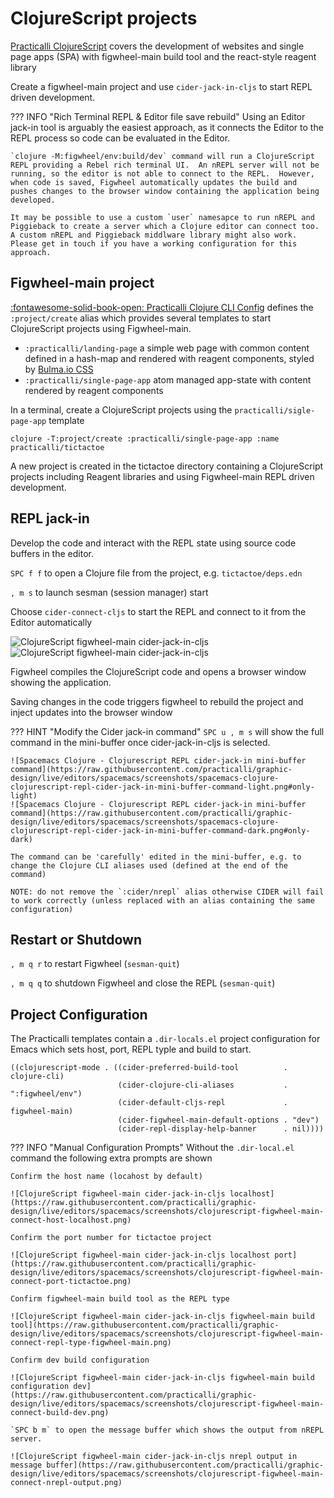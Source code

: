 # ClojureScript projects

[Practicalli ClojureScript](https://practicalli.github.io/clojurescript/) covers the development of websites and single page apps (SPA) with figwheel-main build tool and the react-style reagent library

Create a figwheel-main project and use `cider-jack-in-cljs` to start REPL driven development.

??? INFO "Rich Terminal REPL & Editor file save rebuild"
    Using an Editor jack-in tool is arguably the easiest approach, as it connects the Editor to the REPL process so code can be evaluated in the Editor.

    `clojure -M:figwheel/env:build/dev` command will run a ClojureScript REPL providing a Rebel rich terminal UI.  An nREPL server will not be running, so the editor is not able to connect to the REPL.  However, when code is saved, Figwheel automatically updates the build and pushes changes to the browser window containing the application being developed.

    It may be possible to use a custom `user` namesapce to run nREPL and Piggieback to create a server which a Clojure editor can connect too.  A custom nREPL and Piggieback middlware library might also work.  Please get in touch if you have a working configuration for this approach.


## Figwheel-main project

[:fontawesome-solid-book-open: Practicalli Clojure CLI Config](https://practical.li/clojure/clojure-cli/practicalli-config/) defines the `:project/create` alias which provides several templates to start ClojureScript projects using Figwheel-main.

- `:practicalli/landing-page` a simple web page with common content defined in a hash-map and rendered with reagent components, styled by [Bulma.io CSS](https://builma.io)
- `:practicalli/single-page-app` atom managed app-state with content rendered by reagent components

In a terminal, create a ClojureScript projects using the `practicalli/sigle-page-app` template

```shell
clojure -T:project/create :practicalli/single-page-app :name practicalli/tictactoe
```

A new project is created in the tictactoe directory containing a ClojureScript projects including Reagent libraries and using Figwheel-main REPL driven development.


## REPL jack-in

Develop the code and interact with the REPL state using source code buffers in the editor.

`SPC f f` to open a Clojure file from the project, e.g. `tictactoe/deps.edn`

`, m s` to launch sesman (session manager) start

Choose `cider-connect-cljs` to start the REPL and connect to it from the Editor automatically

![ClojureScript figwheel-main cider-jack-in-cljs](https://raw.githubusercontent.com/practicalli/graphic-design/live/editors/spacemacs/screenshots/spacemacs-clojure-clojurescript-repl-command-cider-jack-in-light.png#only-light)
![ClojureScript figwheel-main cider-jack-in-cljs](https://raw.githubusercontent.com/practicalli/graphic-design/live/editors/spacemacs/screenshots/spacemacs-clojure-clojurescript-repl-command-cider-jack-in-dark.png#only-dark)

Figwheel compiles the ClojureScript code and opens a browser window showing the application.

Saving changes in the code triggers figwheel to rebuild the project and inject updates into the browser window

??? HINT "Modify the Cider jack-in command"
    `SPC u , m s` will show the full command in the mini-buffer once cider-jack-in-cljs is selected.

    ![Spacemacs Clojure - Clojurescript REPL cider-jack-in mini-buffer command](https://raw.githubusercontent.com/practicalli/graphic-design/live/editors/spacemacs/screenshots/spacemacs-clojure-clojurescript-repl-cider-jack-in-mini-buffer-command-light.png#only-light)
    ![Spacemacs Clojure - Clojurescript REPL cider-jack-in mini-buffer command](https://raw.githubusercontent.com/practicalli/graphic-design/live/editors/spacemacs/screenshots/spacemacs-clojure-clojurescript-repl-cider-jack-in-mini-buffer-command-dark.png#only-dark)

    The command can be 'carefully' edited in the mini-buffer, e.g. to change the Clojure CLI aliases used (defined at the end of the command)

    NOTE: do not remove the `:cider/nrepl` alias otherwise CIDER will fail to work correctly (unless replaced with an alias containing the same configuration)


## Restart or Shutdown

`, m q r` to restart Figwheel (`sesman-quit`)

`, m q q` to shutdown Figwheel and close the REPL (`sesman-quit`)


## Project Configuration

The Practicalli templates contain a `.dir-locals.el` project configuration for Emacs which sets host, port, REPL typle and build to start.

```Emacs
((clojurescript-mode . ((cider-preferred-build-tool          . clojure-cli)
                        (cider-clojure-cli-aliases           . ":figwheel/env")
                        (cider-default-cljs-repl             . figwheel-main)
                        (cider-figwheel-main-default-options . "dev")
                        (cider-repl-display-help-banner      . nil))))
```


??? INFO "Manual Configuration Prompts"
    Without the `.dir-local.el` command the following extra prompts are shown

    Confirm the host name (locahost by default)

    ![ClojureScript figwheel-main cider-jack-in-cljs localhost](https://raw.githubusercontent.com/practicalli/graphic-design/live/editors/spacemacs/screenshots/clojurescript-figwheel-main-connect-host-localhost.png)

    Confirm the port number for tictactoe project

    ![ClojureScript figwheel-main cider-jack-in-cljs localhost port](https://raw.githubusercontent.com/practicalli/graphic-design/live/editors/spacemacs/screenshots/clojurescript-figwheel-main-connect-port-tictactoe.png)

    Confirm figwheel-main build tool as the REPL type

    ![ClojureScript figwheel-main cider-jack-in-cljs figwheel-main build tool](https://raw.githubusercontent.com/practicalli/graphic-design/live/editors/spacemacs/screenshots/clojurescript-figwheel-main-connect-repl-type-figwheel-main.png)

    Confirm dev build configuration

    ![ClojureScript figwheel-main cider-jack-in-cljs figwheel-main build configuration dev](https://raw.githubusercontent.com/practicalli/graphic-design/live/editors/spacemacs/screenshots/clojurescript-figwheel-main-connect-build-dev.png)

    `SPC b m` to open the message buffer which shows the output from nREPL server.

    ![ClojureScript figwheel-main cider-jack-in-cljs nrepl output in message buffer](https://raw.githubusercontent.com/practicalli/graphic-design/live/editors/spacemacs/screenshots/clojurescript-figwheel-main-connect-nrepl-output.png)
